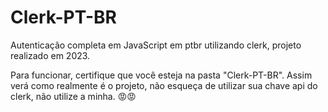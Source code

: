 # Clerk-PT-BR
Autenticação completa em JavaScript em ptbr utilizando clerk, projeto realizado em 2023.

Para funcionar, certifique que você esteja na pasta "Clerk-PT-BR".
Assim verá como realmente é o projeto, não esqueça de utilizar sua chave api do clerk, não utilize a minha. 😡😡
